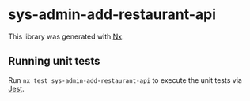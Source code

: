 # sys-admin-add-restaurant-api

This library was generated with [Nx](https://nx.dev).

## Running unit tests

Run `nx test sys-admin-add-restaurant-api` to execute the unit tests via [Jest](https://jestjs.io).
